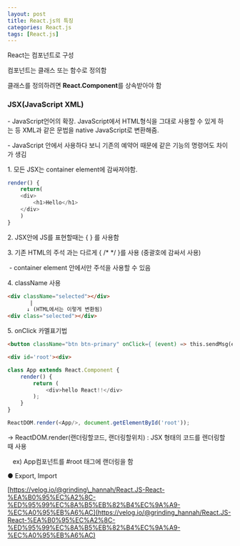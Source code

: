 ```yaml
---
layout: post
title: React.js의 특징
categories: React.js
tags: [React.js]
---
```


React는 컴포넌트로 구성

컴포넌트는 클래스 또는 함수로 정의함

클래스를 정의하려면 **React.Component**를 상속받아야 함

### JSX(JavaScript XML)

\- JavaScript언어의 확장. JavaScript에서 HTML형식을 그대로 사용할 수 있게 하는 등 XML과 같은 문법을 native JavaScript로 변환해줌.

\- JavaScript 안에서 사용하다 보니 기존의 예약어 때문에 같은 기능의 명령어도 차이가 생김

1\. 모든 JSX는 container element에 감싸져야함.

```javascript
render() {
    return(
    <div>
        <h1>Hello</h1>
    </div>
    )
}
```

2\. JSX안에 JS를 표현할때는 { } 를 사용함

3\. 기존 HTML의 주석 <!-- --> 과는 다르게 { /\* \*/ }를 사용 (중괄호에 감싸서 사용)

 - container element 안에서만 주석을 사용할 수 있음

4\. className 사용 

```html
<div className="selected"></div>
       |
      ↓ (HTML에서는 이렇게 변환됨)
<div class="selected"></div>
```

5\. onClick 카멜표기법

```html
<button className="btn btn-primary" onClick={ (event) => this.sendMsg(event) }>
```

```html
<div id='root'><div>
```

```javascript
class App extends React.Component {
    render() {
        return (
            <div>hello React!!</div>
        );
    }
}

ReactDOM.render(<App/>, document.getElementById('root'));
```

→ ReactDOM.render(랜더링할코드, 랜더링할위치) : JSX 형태의 코드를 렌더링할 때 사용   

   ex) App컴포넌트를 #root 태그에 랜더링을 함

● Export, Import

[https://velog.io/@grinding\_hannah/React.JS-React-%EA%B0%95%EC%A2%8C-%ED%95%99%EC%8A%B5%EB%82%B4%EC%9A%A9-%EC%A0%95%EB%A6%AC](https://velog.io/@grinding_hannah/React.JS-React-%EA%B0%95%EC%A2%8C-%ED%95%99%EC%8A%B5%EB%82%B4%EC%9A%A9-%EC%A0%95%EB%A6%AC)